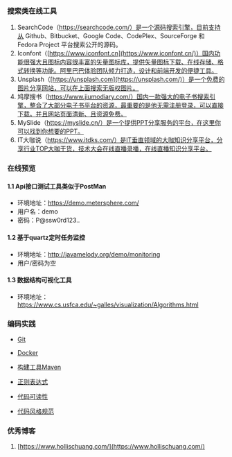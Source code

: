

### 搜索类在线工具

1. SearchCode（https://searchcode.com/）是一个源码搜索引擎，目前支持从 Github、Bitbucket、Google Code、CodePlex、SourceForge 和 Fedora Project 平台搜索公开的源码。
2. Iconfont（[https://www.iconfont.cn](https://www.iconfont.cn/)）国内功能很强大且图标内容很丰富的矢量图标库，提供矢量图标下载、在线存储、格式转换等功能。阿里巴巴体验团队倾力打造，设计和前端开发的便捷工具。
3. Unsplash（[https://unsplash.com](https://unsplash.com/)）是一个免费的图片分享网站，可以在上面搜索无版权图片。
4. 鸠摩搜书（https://www.jiumodiary.com/）国内一款强大的电子书搜索引擎，整合了大部分电子书平台的资源，最重要的是他无需注册登录，可以直接下载。并且网站页面清新、且资源免费。
5. MySlide（https://myslide.cn/）是一个提供PPT分享服务的平台，在这里你可以找到你想要的PPT。
6. IT大咖说（https://www.itdks.com/）是IT垂直领域的大咖知识分享平台，分享行业TOP大咖干货，技术大会在线直播录播，在线直播知识分享平台。

### 在线预览

#### 1.1 Api接口测试工具类似于PostMan

- 环境地址：https://demo.metersphere.com/
- 用户名：demo
- 密码：P@ssw0rd123..

#### 1.2 基于quartz定时任务监控

- 环境地址：http://javamelody.org/demo/monitoring
- 用户/密码为空

#### 1.3 数据结构可视化工具

- 环境地址：https://www.cs.usfca.edu/~galles/visualization/Algorithms.html 

### 编码实践

- [Git](https://www.cyc2018.xyz/%E5%85%B6%E5%AE%83/%E7%BC%96%E7%A0%81%E5%AE%9E%E8%B7%B5/Git.html)
- [Docker](https://www.cyc2018.xyz/%E5%85%B6%E5%AE%83/%E7%BC%96%E7%A0%81%E5%AE%9E%E8%B7%B5/Docker.html)
- [构建工具Maven](https://www.cyc2018.xyz/%E5%85%B6%E5%AE%83/%E7%BC%96%E7%A0%81%E5%AE%9E%E8%B7%B5/%E6%9E%84%E5%BB%BA%E5%B7%A5%E5%85%B7.html)  

- [正则表达式](https://www.cyc2018.xyz/%E5%85%B6%E5%AE%83/%E7%BC%96%E7%A0%81%E5%AE%9E%E8%B7%B5/%E6%AD%A3%E5%88%99%E8%A1%A8%E8%BE%BE%E5%BC%8F.html)
- [代码可读性](https://www.cyc2018.xyz/%E5%85%B6%E5%AE%83/%E7%BC%96%E7%A0%81%E5%AE%9E%E8%B7%B5/%E4%BB%A3%E7%A0%81%E5%8F%AF%E8%AF%BB%E6%80%A7.html) 
- [代码风格规范](https://www.cyc2018.xyz/%E5%85%B6%E5%AE%83/%E7%BC%96%E7%A0%81%E5%AE%9E%E8%B7%B5/%E4%BB%A3%E7%A0%81%E9%A3%8E%E6%A0%BC%E8%A7%84%E8%8C%83.html) 

### 优秀博客

1. [https://www.hollischuang.com/](https://www.hollischuang.com/) 